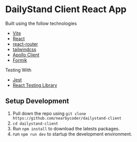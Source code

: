# DailyStand Client React App

Built using the follow technologies

- [Vite](https://vitejs.dev/)
- [React](https://reactjs.org/)
- [react-router](https://reactrouter.com/)
- [tailwindcss](https://tailwindcss.com/)
- [Apollo Client](https://www.apollographql.com/docs/react/)
- [Formik](https://formik.org/)

Testing With

- [Jest](https://jestjs.io/)
- [React Testing Library](https://testing-library.com/docs/react-testing-library/intro/)

## Setup Development

1. Pull down the repo using `git clone https://github.com/nearbycoder/dailystand-client`
2. `cd dailystand-client`
3. Run `npm install` to download the latests packages.
4. run `npm run dev` to startup the development environment.
